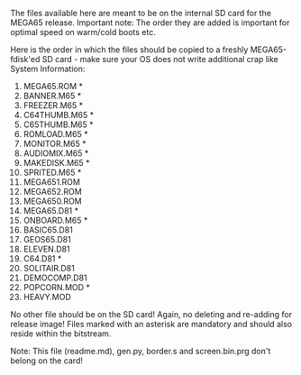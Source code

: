 The files available here are meant to be on the internal SD card for the MEGA65 release.
Important note: The order they are added is important for optimal speed on warm/cold boots etc.

Here is the order in which the files should be copied to a freshly MEGA65-fdisk'ed SD card - make
sure your OS does not write additional crap like System Information:

1. MEGA65.ROM *
2. BANNER.M65 *
3. FREEZER.M65 *
4. C64THUMB.M65 *
5. C65THUMB.M65 *
6. ROMLOAD.M65 *
7. MONITOR.M65 *
8. AUDIOMIX.M65 *
9. MAKEDISK.M65 *
10. SPRITED.M65 *
11. MEGA651.ROM
12. MEGA652.ROM
13. MEGA650.ROM
14. MEGA65.D81 *
15. ONBOARD.M65 *
16. BASIC65.D81
17. GEOS65.D81
18. ELEVEN.D81
19. C64.D81 *
20. SOLITAIR.D81
21. DEMOCOMP.D81
22. POPCORN.MOD *
23. HEAVY.MOD

No other file should be on the SD card! Again, no deleting and re-adding for release image!
Files marked with an asterisk are mandatory and should also reside within the bitstream.

Note: This file (readme.md), gen.py, border.s and screen.bin.prg don't belong on the card!
